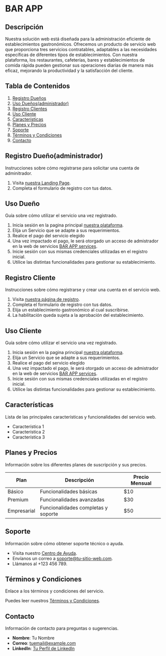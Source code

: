 # BAR APP

## Descripción

Nuestra solución web está diseñada para la administración eficiente de establecimientos gastronómicos. Ofrecemos un producto de servicio web que proporciona tres servicios contratables, adaptables a las necesidades específicas de diferentes tipos de establecimientos. Con nuestra plataforma, los restaurantes, cafeterías, bares y establecimientos de comida rápida pueden gestionar sus operaciones diarias de manera más eficaz, mejorando la productividad y la satisfacción del cliente.

## Tabla de Contenidos

1. [Registro Dueños](#registroDueño)
3. [Uso Dueños(administrador)](#usoDueño)
2. [Registro Clientes](#registroCliente)
4. [Uso Cliente](#usoCliente) 
5. [Características](#características)
6. [Planes y Precios](#planes-y-precios)
7. [Soporte](#soporte)
8. [Términos y Condiciones](#términos-y-condiciones)
9. [Contacto](#contacto)

## Registro Dueño(administrador)

Instrucciones sobre cómo registrarse para solicitar una cuenta de adminitrador.

1. Visita [nuestra Landing Page](https://bar-app-services.netlify.app/bar-app/landing-page).
2. Completa el formulario de registro con tus datos.

## Uso Dueño

Guía sobre cómo utilizar el servicio una vez registrado.

1. Inicia sesión en la pagina principal [nuestra plataforma](https://bar-app-services.netlify.app/bar-app/landing-page/auth).
2. Elija un Servicio que se adapte a sus requerimientos.
3. Realice el pago del servicio elegido
4. Una vez impactado el pago, le será otorgado un acceso de admistrador en la web de servicios [BAR APP services](https://bar-app-services.netlify.app/service/login).
5. Inicie sesión con sus mismas credenciales utilizadas en el registro inicial.
6. Utilice las distintas funcionalidades para gestionar su establecimiento.

## Registro Cliente

Instrucciones sobre cómo registrarse y crear una cuenta en el servicio web.

1. Visita [nuestra página de registro](https://bar-app-services.netlify.app/service/register).
2. Completa el formulario de registro con tus datos.
3. Elija un establecimiento gastronómico al cual suscribirse.
4. La habilitación queda sujeta a la aprobación del establecimiento.

## Uso Cliente

Guía sobre cómo utilizar el servicio una vez registrado.

1. Inicia sesión en la pagina principal [nuestra plataforma](https://bar-app-services.netlify.app/bar-app/landing-page/auth).
2. Elija un Servicio que se adapte a sus requerimientos.
3. Realice el pago del servicio elegido
4. Una vez impactado el pago, le será otorgado un acceso de admistrador en la web de servicios [BAR APP services](https://bar-app-services.netlify.app/service/login).
5. Inicie sesión con sus mismas credenciales utilizadas en el registro inicial.
6. Utilice las distintas funcionalidades para gestionar su establecimiento.

## Características

Lista de las principales características y funcionalidades del servicio web.

- Característica 1
- Característica 2
- Característica 3

## Planes y Precios

Información sobre los diferentes planes de suscripción y sus precios.

| Plan          | Descripción                          | Precio Mensual |
|---------------|--------------------------------------|----------------|
| Básico        | Funcionalidades básicas              | $10            |
| Premium       | Funcionalidades avanzadas            | $30            |
| Empresarial   | Funcionalidades completas y soporte  | $50            |

## Soporte

Información sobre cómo obtener soporte técnico o ayuda.

- Visita nuestro [Centro de Ayuda](https://tu-sitio-web.com/ayuda).
- Envíanos un correo a soporte@tu-sitio-web.com.
- Llámanos al +123 456 789.

## Términos y Condiciones

Enlace a los términos y condiciones del servicio.

Puedes leer nuestros [Términos y Condiciones](https://tu-sitio-web.com/terminos).

## Contacto

Información de contacto para preguntas o sugerencias.

- **Nombre**: Tu Nombre
- **Correo**: tuemail@example.com
- **LinkedIn**: [Tu Perfil de LinkedIn](https://linkedin.com/in/tu_perfil)
